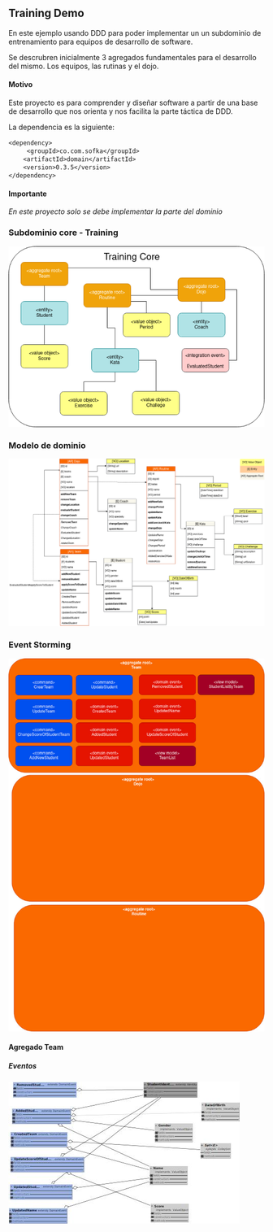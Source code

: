 ## Training Demo
En este ejemplo usando DDD para poder implementar un un subdominio de entrenamiento para equipos de desarrollo de software.

Se descrubren inicialmente 3 agregados fundamentales para el desarrollo del mismo. Los equipos, las rutinas y el dojo.

#### Motivo

Este proyecto es para comprender y diseñar software a partir de una base de desarrollo que nos orienta y nos facilita la parte táctica de DDD.

La dependencia es la siguiente:

```    
<dependency>
     <groupId>co.com.sofka</groupId>
    <artifactId>domain</artifactId>
    <version>0.3.5</version>
</dependency>
```

#### Importante

*En este proyecto solo se debe implementar la parte del dominio*

### Subdominio core - Training
![Subdominio core](docs/training-core.png)

### Modelo de dominio
![Modelo de dominio](docs/domain-model.png)

### Event Storming
![event storming](docs/event-storming.jpg)
#### Agregado Team

##### Eventos
![eventos relacionados](docs/tream_events.jpeg)
